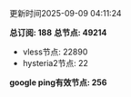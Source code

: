 更新时间2025-09-09 04:11:24

**总订阅: 188**
**总节点: 49214**
- vless节点: 22890
- hysteria2节点: 22

**google ping有效节点: 256**
